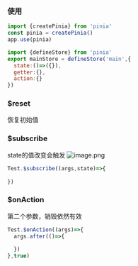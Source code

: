 ### 使用

```js
import {createPinia} from 'pinia'
const pinia = createPinia()
app.use(pinia)

import {defineStore} from 'pinia'
export mainStore = defineStore('main',{
  state:()=>({}),
  getter:{},
  action:{}
})
```

### $reset

恢复初始值

### $subscribe

state的值改变会触发
![image.png](https://cdn.nlark.com/yuque/0/2022/png/28823371/1657040840197-5af4caf2-37d2-4d71-b73c-c2a725ba95f3.png#clientId=u1fe5b543-0966-4&from=paste&height=182&id=u338d0e74&originHeight=228&originWidth=430&originalType=binary&ratio=1&rotation=0&showTitle=false&size=72551&status=done&style=none&taskId=u95e1417f-58ee-4267-9b90-453641ee6d8&title=&width=344)

```typescript
Test.$subscribe((args,state)=>{
  
})
```

### $onAction

第二个参数，销毁依然有效

```typescript
Test.$onAction((args)=>{
  args.after(()=>{
  
  })
},true)
```
